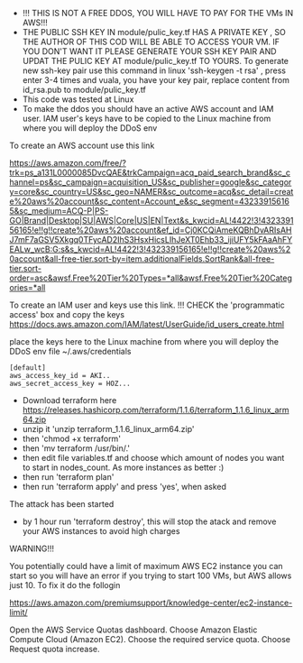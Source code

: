 - !!! THIS IS NOT A FREE DDOS, YOU WILL HAVE TO PAY FOR THE VMs IN AWS!!!
- THE PUBLIC SSH KEY IN module/pulic_key.tf HAS A PRIVATE KEY , SO THE AUTHOR OF THIS COD WILL BE ABLE TO ACCESS YOUR VM. IF YOU DON'T WANT IT PLEASE GENERATE YOUR SSH KEY PAIR AND UPDAT THE PULIC KEY AT module/pulic_key.tf TO YOURS. To generate new ssh-key pair use this command in linux 'ssh-keygen -t rsa' , press enter 3-4 times and vuala, you have your key pair, replace content from id_rsa.pub to module/pulic_key.tf
- This code was tested at Linux
- To make the ddos you should have an active AWS account and IAM user. IAM user's keys have to be copied to the Linux machine from where you will deploy the DDoS env

To create an AWS account use this link

https://aws.amazon.com/free/?trk=ps_a131L0000085DvcQAE&trkCampaign=acq_paid_search_brand&sc_channel=ps&sc_campaign=acquisition_US&sc_publisher=google&sc_category=core&sc_country=US&sc_geo=NAMER&sc_outcome=acq&sc_detail=create%20aws%20account&sc_content=Account_e&sc_segment=432339156165&sc_medium=ACQ-P|PS-GO|Brand|Desktop|SU|AWS|Core|US|EN|Text&s_kwcid=AL!4422!3!432339156165!e!!g!!create%20aws%20account&ef_id=Cj0KCQiAmeKQBhDvARIsAHJ7mF7aGSV5Xkgq0TFycAD2IhS3HsxHicsLIhJeXT0Ehb33_ijiUFY5kFAaAhFYEALw_wcB:G:s&s_kwcid=AL!4422!3!432339156165!e!!g!!create%20aws%20account&all-free-tier.sort-by=item.additionalFields.SortRank&all-free-tier.sort-order=asc&awsf.Free%20Tier%20Types=*all&awsf.Free%20Tier%20Categories=*all

To create an IAM user and keys use this link. !!! CHECK the 'programmatic access' box and copy the keys
https://docs.aws.amazon.com/IAM/latest/UserGuide/id_users_create.html

place the keys here to the Linux machine from where you will deploy the DDoS env
file ~/.aws/credentials
```
[default]
aws_access_key_id = AKI..
aws_secret_access_key = HOZ...
```
- Download terraform here https://releases.hashicorp.com/terraform/1.1.6/terraform_1.1.6_linux_arm64.zip
- unzip it 'unzip terraform_1.1.6_linux_arm64.zip'
- then 'chmod +x terraform'
- then 'mv terraform /usr/bin/.'
- then edit file variables.tf and choose which amount of nodes you want to start in nodes_count. As more instances as better :)
- then run 'terraform plan'
- then run 'terraform apply' and press 'yes', when asked

The attack has been started
- by 1 hour run 'terraform destroy', this will stop the atack and remove your AWS instances to avoid high charges

WARNING!!! 

You potentially could have a limit of maximum AWS EC2 instance you can start so you will have an error if you trying to start 100 VMs, but AWS allows just 10. To fix it do the follogin

https://aws.amazon.com/premiumsupport/knowledge-center/ec2-instance-limit/

Open the AWS Service Quotas dashboard.
Choose Amazon Elastic Compute Cloud (Amazon EC2).
Choose the required service quota.
Choose Request quota increase.
